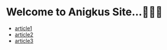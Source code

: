 # Welcome to Anigkus Site...👏👏👏
- [article1](./article1.md) 
- [article2](./article2.md) 
- [article3](./article3.md)